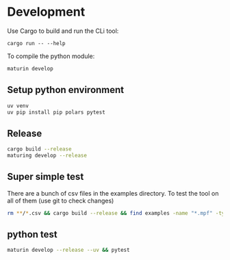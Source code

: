 # Development


Use Cargo to build and run the CLi tool:

```
cargo run -- --help
```


To compile the python module:

```bash
maturin develop
```

## Setup python environment

```bash
uv venv
uv pip install pip polars pytest
```



## Release

```bash
cargo build --release
maturing develop --release
```


## Super simple test

There are a bunch of csv files in the examples directory. To test the tool on all of them (use git to check changes)

```bash
rm **/*.csv && cargo build --release && find examples -name "*.mpf" -type f -print0 | xargs -0 -I {} sh -c './target/release/nc-gcode-interpreter --initial_state=examples/defaults.mpf "$1" || echo "Failed to process $1" >&2' sh {}
```

## python test
    
```bash
maturin develop --release --uv && pytest
```